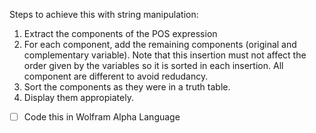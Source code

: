  Steps to achieve this with string manipulation:

 1. Extract the components of the POS expression
 2. For each component, add the remaining components (original and complementary variable). Note that this insertion must not affect the order given by the variables so it is sorted in each insertion. All component are different to avoid redudancy.
 3. Sort the components as they were in a truth table.
 4. Display them appropiately.
 
 - [ ] Code this in Wolfram Alpha Language
 
